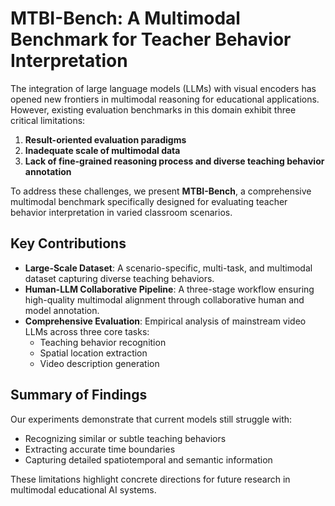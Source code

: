 # MTBI-Bench: A Multimodal Benchmark for Teacher Behavior Interpretation

The integration of large language models (LLMs) with visual encoders has opened new frontiers in multimodal reasoning for educational applications. However, existing evaluation benchmarks in this domain exhibit three critical limitations:
1. **Result-oriented evaluation paradigms**
2. **Inadequate scale of multimodal data**
3. **Lack of fine-grained reasoning process and diverse teaching behavior annotation**

To address these challenges, we present **MTBI-Bench**, a comprehensive multimodal benchmark specifically designed for evaluating teacher behavior interpretation in varied classroom scenarios.

## Key Contributions

- **Large-Scale Dataset**: A scenario-specific, multi-task, and multimodal dataset capturing diverse teaching behaviors.
- **Human-LLM Collaborative Pipeline**: A three-stage workflow ensuring high-quality multimodal alignment through collaborative human and model annotation.
- **Comprehensive Evaluation**: Empirical analysis of mainstream video LLMs across three core tasks:
  - Teaching behavior recognition
  - Spatial location extraction
  - Video description generation

## Summary of Findings

Our experiments demonstrate that current models still struggle with:
- Recognizing similar or subtle teaching behaviors
- Extracting accurate time boundaries
- Capturing detailed spatiotemporal and semantic information

These limitations highlight concrete directions for future research in multimodal educational AI systems.

